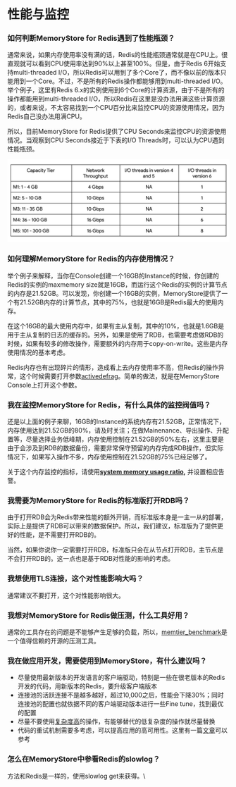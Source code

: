# 性能与监控

### &#x20;如何判断MemoryStore for Redis遇到了性能瓶颈？

通常来说，如果内存使用率没有满的话，Redis的性能瓶颈通常就是在CPU上。很直观就可以看到CPU使用率达到90%以上甚至100%。但是，由于Redis 6开始支持multi-threaded I/O，所以Redis可以用到了多个Core了，而不像以前的版本只能用到一个Core。不过，不是所有的Redis操作都能够用到multi-threaded I/O。举个例子，这里有Redis 6.x的实例使用到6个Core的计算资源，由于不是所有的操作都能用到multi-threaded I/O，所以Redis在这里是没办法用满这些计算资源的，或者来说，不太容易找到一个CPU百分比来监控CPU的资源使用情况，因为Redis自己没办法用满CPU。

所以，目前MemoryStore for Redis提供了CPU Seconds来监控CPU的资源使用情况。当观察到CPU Seconds接近于下表的I/O Threads时，可以认为CPU遇到性能瓶颈。

![](<../.gitbook/assets/image (42).png>)

### 如何理解MemoryStore for Redis的内存使用情况？

举个例子来解释，当你在Console创建一个16GB的Instance的时候，你创建的Redis的实例的maxmemory size就是16GB，而运行这个Redis的实例的计算节点的内存是21.52GB。可以发现，你创建一个16GB的实例，MemoryStore提供了一个有21.52GB内存的计算节点，其中的75%，也就是16GB是Redis最大的使用内存。

在这个16GB的最大使用内存中，如果有主从复制，其中的10%，也就是1.6GB是用于主从复制的日志的缓存的。另外，如果是使用了RDB，也需要考虑做RDB的时候，如果有较多的修改操作，需要额外的内存用于copy-on-write。这些是内存使用情况的基本考虑。

Redis内存也有出现碎片的情形，造成看上去内存使用率不高，但Redis的操作异常，这个时候需要打开参数[activedefrag](https://cloud.google.com/memorystore/docs/redis/memory-management-best-practices#memory\_fragmentation)。简单的做法，就是在MemoryStore Console上打开这个参数。

### 我在监控MemoryStore for Redis，有什么具体的监控阀值吗？

还是以上面的例子来聊，16GB的Instance的系统内存有21.52GB，正常情况下，内存使用达到21.52GB的80%，请及时关注；在做Mainenance、导出操作、升配置等，尽量选择业务低峰期，内存使用控制在21.52GB的50%左右，这里主要是由于会涉及到RDB的数据备份，需要非常保守预留的内存完成RDB操作，但实际情况下，如果写入操作不多，内存使用控制在21.52GB的75%已经足够了。

关于这个内存监控的指标，请使用[**system memory usage ratio**](https://cloud.google.com/memorystore/docs/redis/supported-monitoring-metrics)**,** 并设置相应告警。

### 我需要为MemoryStore for Redis的标准版打开RDB吗？

由于打开RDB会为Redis带来性能的额外开销，而标准版本身是一主一从的部署，实际上是提供了RDB可以带来的数据保护。所以，我们建议，标准版为了提供更好的性能，是不需要打开RDB的。

当然，如果你说你一定需要打开RDB，标准版只会在从节点打开RDB，主节点是不会打开RDB的。这一点也是基于RDB对性能的影响的考虑。

### 我想使用TLS连接，这个对性能影响大吗？

通常建议不要打开，这个对性能影响很大。

### 我想对MemoryStore for Redis做压测，什么工具好用？

通常的工具存在的问题是不能够产生足够的负载，所以，[memtier\_benchmark](https://github.com/redislabs/memtier\_benchmark)是一个值得信赖的开源的压测工具。

### 我在做应用开发，需要使用到MemoryStore，有什么建议吗？

* 尽量使用最新版本的开发语言的客户端驱动，特别是一些在很老版本的Redis开发的代码，用新版本的Redis，要升级客户端版本
* 连接池的活跃连接不是越多越好，超过10,000之后，性能会下降30%；同时连接池的配置也就依据不同的客户端驱动版本进行一些Fine tune，找到最优的配置
* 尽量不要使用[复杂度高](https://github.com/ZhenningLang/redis-command-complexity-cheatsheet)的操作，有能够替代的低复杂度的操作就尽量替换
* 代码的重试机制需要多考虑，可以提高应用的高可用性。这里有一篇[文章](https://cloud.google.com/memorystore/docs/redis/exponential-backoff?hl=zh-cn)可以参考

### 怎么在MemoryStore中参看Redis的slowlog？

方法和Redis是一样的，使用slowlog get来获得。\
